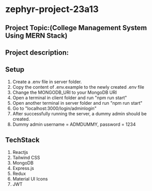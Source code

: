 # zephyr-project-23a13

## Project Topic:(College Management System Using MERN  Stack)

## Project description:
 
 

## Setup

1. Create a .env file in server folder.
2. Copy the content of .env.example to the newly created .env file
3. Change the MONGODB_URI to your MongoDB  URI
4. Open a terminal in client folder and run "npm run start"
5. Open another terminal in server folder and run "npm run start"
6. Go to "localhost:3000/login/adminlogin"
7. After successfully running the server, a dummy admin should be created.
8. Dummy admin username = ADMDUMMY, password = 1234

## TechStack

1. Reactjs
2. Tailwind CSS
3. MongoDB
4. Express.js
5. Redux
6. Material UI Icons
7. JWT


